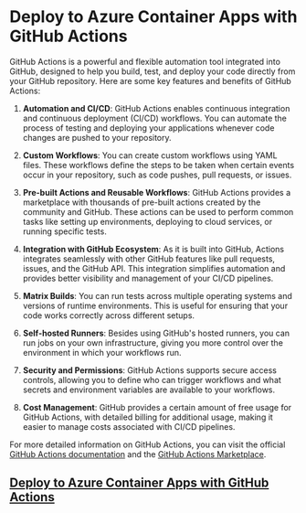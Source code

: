 # Deploy to Azure Container Apps with GitHub Actions

GitHub Actions is a powerful and flexible automation tool integrated into GitHub, designed to help you build, test, and deploy your code directly from your GitHub repository. Here are some key features and benefits of GitHub Actions:

1. **Automation and CI/CD**: GitHub Actions enables continuous integration and continuous deployment (CI/CD) workflows. You can automate the process of testing and deploying your applications whenever code changes are pushed to your repository.

2. **Custom Workflows**: You can create custom workflows using YAML files. These workflows define the steps to be taken when certain events occur in your repository, such as code pushes, pull requests, or issues.

3. **Pre-built Actions and Reusable Workflows**: GitHub Actions provides a marketplace with thousands of pre-built actions created by the community and GitHub. These actions can be used to perform common tasks like setting up environments, deploying to cloud services, or running specific tests.

4. **Integration with GitHub Ecosystem**: As it is built into GitHub, Actions integrates seamlessly with other GitHub features like pull requests, issues, and the GitHub API. This integration simplifies automation and provides better visibility and management of your CI/CD pipelines.

5. **Matrix Builds**: You can run tests across multiple operating systems and versions of runtime environments. This is useful for ensuring that your code works correctly across different setups.

6. **Self-hosted Runners**: Besides using GitHub's hosted runners, you can run jobs on your own infrastructure, giving you more control over the environment in which your workflows run.

7. **Security and Permissions**: GitHub Actions supports secure access controls, allowing you to define who can trigger workflows and what secrets and environment variables are available to your workflows.

8. **Cost Management**: GitHub provides a certain amount of free usage for GitHub Actions, with detailed billing for additional usage, making it easier to manage costs associated with CI/CD pipelines.

For more detailed information on GitHub Actions, you can visit the official [GitHub Actions documentation](https://docs.github.com/en/actions) and the [GitHub Actions Marketplace](https://github.com/marketplace?type=actions).

## [Deploy to Azure Container Apps with GitHub Actions](https://learn.microsoft.com/en-us/azure/container-apps/github-actions)

